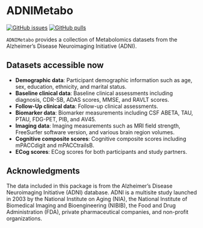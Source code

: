 
<!-- README.md is generated from README.Rmd. Please edit that file -->

# ADNIMetabo

<!-- badges: start -->

[![GitHub
issues](https://img.shields.io/github/issues/danymukesha/ADNIMetabo)](https://github.com/danymukesha/ADNIMetabo/issues)
[![GitHub
pulls](https://img.shields.io/github/issues-pr/danymukesha/ADNIMetabo)](https://github.com/danymukesha/ADNIMetabo/pulls)
<!-- badges: end -->

`ADNIMetabo` provides a collection of Metabolomics datasets from the
Alzheimer’s Disease Neuroimaging Initiative (ADNI).

## Datasets accessible now

- **Demographic data**: Participant demographic information such as age,
  sex, education, ethnicity, and marital status.
- **Baseline clinical data**: Baseline clinical assessments including
  diagnosis, CDR-SB, ADAS scores, MMSE, and RAVLT scores.
- **Follow-Up clinical data**: Follow-up clinical assessments.
- **Biomarker data**: Biomarker measurements including CSF ABETA, TAU,
  PTAU, FDG-PET, PIB, and AV45.
- **Imaging data**: Imaging measurements such as MRI field strength,
  FreeSurfer software version, and various brain region volumes.
- **Cognitive composite scores**: Cognitive composite scores including
  mPACCdigit and mPACCtrailsB.
- **ECog scores**: ECog scores for both participants and study partners.

## Acknowledgments

The data included in this package is from the Alzheimer’s Disease
Neuroimaging Initiative (ADNI) database. ADNI is a multisite study
launched in 2003 by the National Institute on Aging (NIA), the National
Institute of Biomedical Imaging and Bioengineering (NIBIB), the Food and
Drug Administration (FDA), private pharmaceutical companies, and
non-profit organizations.

